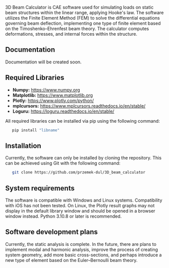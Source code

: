 3D Beam Calculator is CAE software used for simulating loads on static beam structures within the linear range, applying Hooke's law.
The software utilizes the Finite Element Method (FEM) to solve the differential equations governing beam deflection, implementing one
type of finite element based on the Timoshenko–Ehrenfest beam theory. The calculator computes deformations, stresses, and internal forces
within the structure. 

Documentation
------------
Documentation will be created soon.

Required Libraries
------------
- **Numpy:** https://www.numpy.org
- **Matplotlib:** https://www.matplotlib.org
- **Plotly:** https://www.plotly.com/python/
- **mplcursors:** https://www.mplcursors.readthedocs.io/en/stable/
- **Loguru:** https://loguru.readthedocs.io/en/stable/

All required libraries can be installed via pip using the following command:

```bash
   pip install "libname"
```
Installation
------------
Currently, the software can only be installed by cloning the repository. This can be achieved using Git with the following command:

```bash
   git clone https://github.com/przemek-dul/3D_beam_calculator
```
System requirements
------------
The software is compatible with Windows and Linux systems. Compatibility with iOS has not been tested. On Linux, the Plotly result graphs
may not display in the default library window and should be opened in a browser window instead. Python 3.10.8 or later is recommended.

Software development plans
------------
Currently, the static analysis is complete. In the future, there are plans to implement modal and harmonic analysis, improve the process
of creating system geometry, add more basic cross-sections, and perhaps introduce a new type of element based on the Euler–Bernoulli beam theory.




